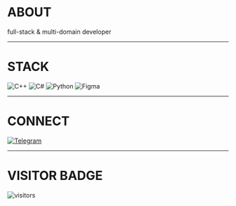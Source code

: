 # ABOUT
full-stack & multi-domain developer

---

# STACK
![C++](https://img.shields.io/badge/-C++-00599C?logo=cplusplus&logoColor=white)
![C#](https://img.shields.io/badge/-C%23-239120?logo=csharp&logoColor=white)
![Python](https://img.shields.io/badge/-Python-3776AB?logo=python&logoColor=white)
![Figma](https://img.shields.io/badge/-Figma-F24E1E?logo=figma&logoColor=white)

---

# CONNECT
[![Telegram](https://img.shields.io/badge/Telegram-2CA5E0?logo=telegram&logoColor=white)](https://t.me/theAaronn)  

---

# VISITOR BADGE
![visitors](https://visitor-badge.laobi.icu/badge?page_id=ТВОЙНИК.ТВОЙНИК)
